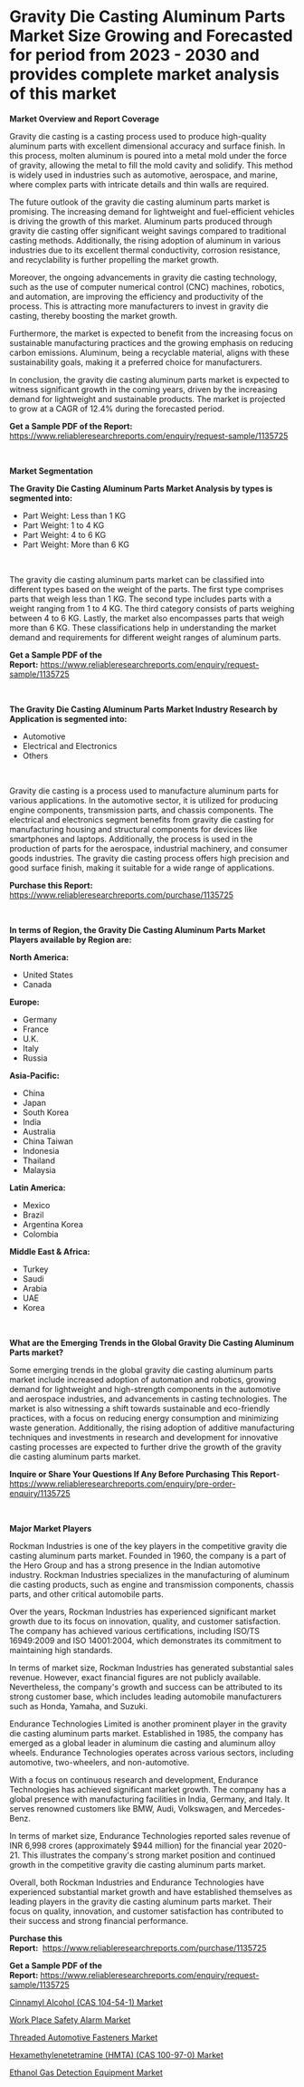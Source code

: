<p><h1>Gravity Die Casting Aluminum Parts Market Size Growing and Forecasted for period from 2023 - 2030 and provides complete market analysis of this market</h1></p><p><strong>Market Overview and Report Coverage</strong></p>
<p><p>Gravity die casting is a casting process used to produce high-quality aluminum parts with excellent dimensional accuracy and surface finish. In this process, molten aluminum is poured into a metal mold under the force of gravity, allowing the metal to fill the mold cavity and solidify. This method is widely used in industries such as automotive, aerospace, and marine, where complex parts with intricate details and thin walls are required.</p><p>The future outlook of the gravity die casting aluminum parts market is promising. The increasing demand for lightweight and fuel-efficient vehicles is driving the growth of this market. Aluminum parts produced through gravity die casting offer significant weight savings compared to traditional casting methods. Additionally, the rising adoption of aluminum in various industries due to its excellent thermal conductivity, corrosion resistance, and recyclability is further propelling the market growth.</p><p>Moreover, the ongoing advancements in gravity die casting technology, such as the use of computer numerical control (CNC) machines, robotics, and automation, are improving the efficiency and productivity of the process. This is attracting more manufacturers to invest in gravity die casting, thereby boosting the market growth.</p><p>Furthermore, the market is expected to benefit from the increasing focus on sustainable manufacturing practices and the growing emphasis on reducing carbon emissions. Aluminum, being a recyclable material, aligns with these sustainability goals, making it a preferred choice for manufacturers.</p><p>In conclusion, the gravity die casting aluminum parts market is expected to witness significant growth in the coming years, driven by the increasing demand for lightweight and sustainable products. The market is projected to grow at a CAGR of 12.4% during the forecasted period.</p></p>
<p><strong>Get a Sample PDF of the Report:</strong> <a href="https://www.reliableresearchreports.com/enquiry/request-sample/1135725">https://www.reliableresearchreports.com/enquiry/request-sample/1135725</a></p>
<p>&nbsp;</p>
<p><strong>Market Segmentation</strong></p>
<p><strong>The Gravity Die Casting Aluminum Parts Market Analysis by types is segmented into:</strong></p>
<p><ul><li>Part Weight: Less than 1 KG</li><li>Part Weight: 1 to 4 KG</li><li>Part Weight: 4 to 6 KG</li><li>Part Weight: More than 6 KG</li></ul></p>
<p>&nbsp;</p>
<p><p>The gravity die casting aluminum parts market can be classified into different types based on the weight of the parts. The first type comprises parts that weigh less than 1 KG. The second type includes parts with a weight ranging from 1 to 4 KG. The third category consists of parts weighing between 4 to 6 KG. Lastly, the market also encompasses parts that weigh more than 6 KG. These classifications help in understanding the market demand and requirements for different weight ranges of aluminum parts.</p></p>
<p><strong>Get a Sample PDF of the Report:</strong>&nbsp;<a href="https://www.reliableresearchreports.com/enquiry/request-sample/1135725">https://www.reliableresearchreports.com/enquiry/request-sample/1135725</a></p>
<p>&nbsp;</p>
<p><strong>The Gravity Die Casting Aluminum Parts Market Industry Research by Application is segmented into:</strong></p>
<p><ul><li>Automotive</li><li>Electrical and Electronics</li><li>Others</li></ul></p>
<p>&nbsp;</p>
<p><p>Gravity die casting is a process used to manufacture aluminum parts for various applications. In the automotive sector, it is utilized for producing engine components, transmission parts, and chassis components. The electrical and electronics segment benefits from gravity die casting for manufacturing housing and structural components for devices like smartphones and laptops. Additionally, the process is used in the production of parts for the aerospace, industrial machinery, and consumer goods industries. The gravity die casting process offers high precision and good surface finish, making it suitable for a wide range of applications.</p></p>
<p><strong>Purchase this Report:</strong>&nbsp; <a href="https://www.reliableresearchreports.com/purchase/1135725">https://www.reliableresearchreports.com/purchase/1135725</a></p>
<p>&nbsp;</p>
<p><strong>In terms of Region, the Gravity Die Casting Aluminum Parts Market Players available by Region are:</strong></p>
<p>
    <p> <strong> North America: </strong>
        <ul>
            <li>United States</li>
            <li>Canada</li>
        </ul>
        </p> 
    <p> <strong> Europe: </strong>
        <ul>
            <li>Germany</li>
            <li>France</li>
            <li>U.K.</li>
            <li>Italy</li>
            <li>Russia</li>
        </ul>
        </p> 
    <p> <strong> Asia-Pacific: </strong>
        <ul>
            <li>China</li>
            <li>Japan</li>
            <li>South Korea</li>
            <li>India</li>
            <li>Australia</li>
            <li>China Taiwan</li>
            <li>Indonesia</li>
            <li>Thailand</li>
            <li>Malaysia</li>
        </ul>
        </p> 
    <p> <strong> Latin America: </strong>
        <ul>
            <li>Mexico</li>
            <li>Brazil</li>
            <li>Argentina Korea</li>
            <li>Colombia</li>
        </ul>
        </p> 
    <p> <strong> Middle East & Africa: </strong>
        <ul>
            <li>Turkey</li>
            <li>Saudi</li>
            <li>Arabia</li>
            <li>UAE</li>
            <li>Korea</li>
        </ul>
    </p>
    </p>
<p>&nbsp;</p>
<p><strong>What are the Emerging Trends in the Global Gravity Die Casting Aluminum Parts market?</strong></p>
<p><p>Some emerging trends in the global gravity die casting aluminum parts market include increased adoption of automation and robotics, growing demand for lightweight and high-strength components in the automotive and aerospace industries, and advancements in casting technologies. The market is also witnessing a shift towards sustainable and eco-friendly practices, with a focus on reducing energy consumption and minimizing waste generation. Additionally, the rising adoption of additive manufacturing techniques and investments in research and development for innovative casting processes are expected to further drive the growth of the gravity die casting aluminum parts market.</p></p>
<p><strong>Inquire or Share Your Questions If Any Before Purchasing This Report</strong>- <a href="https://www.reliableresearchreports.com/enquiry/pre-order-enquiry/1135725">https://www.reliableresearchreports.com/enquiry/pre-order-enquiry/1135725</a></p>
<p>&nbsp;</p>
<p><strong>Major Market Players</strong></p>
<p><p>Rockman Industries is one of the key players in the competitive gravity die casting aluminum parts market. Founded in 1960, the company is a part of the Hero Group and has a strong presence in the Indian automotive industry. Rockman Industries specializes in the manufacturing of aluminum die casting products, such as engine and transmission components, chassis parts, and other critical automobile parts.</p><p>Over the years, Rockman Industries has experienced significant market growth due to its focus on innovation, quality, and customer satisfaction. The company has achieved various certifications, including ISO/TS 16949:2009 and ISO 14001:2004, which demonstrates its commitment to maintaining high standards.</p><p>In terms of market size, Rockman Industries has generated substantial sales revenue. However, exact financial figures are not publicly available. Nevertheless, the company's growth and success can be attributed to its strong customer base, which includes leading automobile manufacturers such as Honda, Yamaha, and Suzuki.</p><p>Endurance Technologies Limited is another prominent player in the gravity die casting aluminum parts market. Established in 1985, the company has emerged as a global leader in aluminum die casting and aluminum alloy wheels. Endurance Technologies operates across various sectors, including automotive, two-wheelers, and non-automotive.</p><p>With a focus on continuous research and development, Endurance Technologies has achieved significant market growth. The company has a global presence with manufacturing facilities in India, Germany, and Italy. It serves renowned customers like BMW, Audi, Volkswagen, and Mercedes-Benz.</p><p>In terms of market size, Endurance Technologies reported sales revenue of INR 6,998 crores (approximately $944 million) for the financial year 2020-21. This illustrates the company's strong market position and continued growth in the competitive gravity die casting aluminum parts market.</p><p>Overall, both Rockman Industries and Endurance Technologies have experienced substantial market growth and have established themselves as leading players in the gravity die casting aluminum parts market. Their focus on quality, innovation, and customer satisfaction has contributed to their success and strong financial performance.</p></p>
<p><strong>Purchase this Report:</strong>&nbsp;&nbsp;<a href="https://www.reliableresearchreports.com/purchase/1135725">https://www.reliableresearchreports.com/purchase/1135725</a></p>
<p></p>
<p><strong>Get a Sample PDF of the Report:</strong>&nbsp;<a href="https://www.reliableresearchreports.com/enquiry/request-sample/1135725">https://www.reliableresearchreports.com/enquiry/request-sample/1135725</a></p>
<p><p><a href="https://medium.com/@malcomw102036/cinnamyl-alcohol-cas-104-54-1-market-size-market-outlook-and-market-forecast-2023-to-2030-7fc703d62437">Cinnamyl Alcohol (CAS 104-54-1) Market</a></p><p><a href="https://www.linkedin.com/pulse/work-place-safety-alarm-market-insights-players-forecast-till/">Work Place Safety Alarm Market</a></p><p><a href="https://www.linkedin.com/pulse/threaded-automotive-fasteners-market-size-share-amp-trends-analysis/">Threaded Automotive Fasteners Market</a></p><p><a href="https://medium.com/@scanw41036/hexamethylenetetramine-hmta-cas-100-97-0-market-insight-market-trends-growth-forecasted-from-671fe1c693e4">Hexamethylenetetramine (HMTA) (CAS 100-97-0) Market</a></p><p><a href="https://www.linkedin.com/pulse/ethanol-gas-detection-equipment-market-size-share-global/">Ethanol Gas Detection Equipment Market</a></p></p>